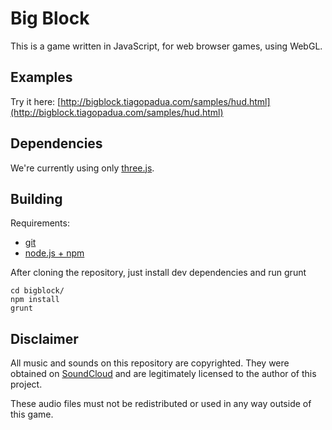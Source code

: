 # Big Block

This is a game written in JavaScript, for web browser games, using WebGL.

## Examples

Try it here: [http://bigblock.tiagopadua.com/samples/hud.html](http://bigblock.tiagopadua.com/samples/hud.html)

## Dependencies

We're currently using only [three.js](http://threejs.org/).

## Building
Requirements:
* [git](https://git-scm.com/book/en/v2/Getting-Started-Installing-Git)
* [node.js + npm](https://docs.npmjs.com/getting-started/installing-node)

After cloning the repository, just install dev dependencies and run grunt
```
cd bigblock/
npm install
grunt
```

## Disclaimer

All music and sounds on this repository are copyrighted. They were obtained on [SoundCloud](https://soundcloud.com) and are legitimately licensed to the author of this project.

These audio files must not be redistributed or used in any way outside of this game.
